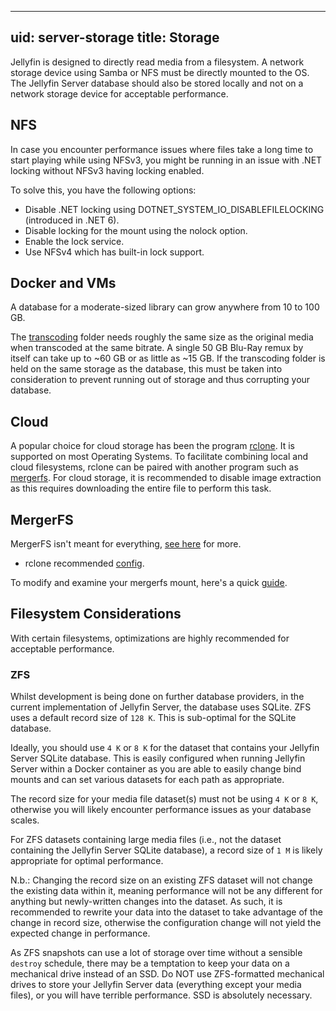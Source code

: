 ---
uid: server-storage
title: Storage
-

Jellyfin is designed to directly read media from a filesystem. A network storage device using Samba or NFS must be directly mounted to the OS. The Jellyfin Server database should also be stored locally and not on a network storage device for acceptable performance.

## NFS

In case you encounter performance issues where files take a long time to start playing while using NFSv3, you might be running in an issue with .NET locking without NFSv3 having locking enabled.

To solve this, you have the following options:

- Disable .NET locking using DOTNET_SYSTEM_IO_DISABLEFILELOCKING (introduced in .NET 6).
- Disable locking for the mount using the nolock option.
- Enable the lock service.
- Use NFSv4 which has built-in lock support.

## Docker and VMs

A database for a moderate-sized library can grow anywhere from 10 to 100 GB.

The [transcoding](/docs/general/post-install/transcoding) folder needs roughly the same size as the original media when transcoded at the same bitrate. A single 50 GB Blu-Ray remux by itself can take up to ~60 GB or as little as ~15 GB. If the transcoding folder is held on the same storage as the database, this must be taken into consideration to prevent running out of storage and thus corrupting your database.

## Cloud

A popular choice for cloud storage has been the program [rclone](https://rclone.org/downloads/). It is supported on most Operating Systems. To facilitate combining local and cloud filesystems, rclone can be paired with another program such as [mergerfs](https://github.com/trapexit/mergerfs). For cloud storage, it is recommended to disable image extraction as this requires downloading the entire file to perform this task.

## MergerFS

MergerFS isn't meant for everything, [see here](https://github.com/trapexit/mergerfs#what-should-mergerfs-not-be-used-for) for more.

- rclone recommended [config](https://forum.rclone.org/t/my-best-rclone-config-mount-for-plex/7441).

To modify and examine your mergerfs mount, here's a quick [guide](https://zackreed.me/mergerfs-neat-tricks).

## Filesystem Considerations

With certain filesystems, optimizations are highly recommended for acceptable performance.

### ZFS

Whilst development is being done on further database providers, in the current implementation of Jellyfin Server, the database uses SQLite. ZFS uses a default record size of `128 K`. This is sub-optimal for the SQLite database.

Ideally, you should use `4 K` or `8 K` for the dataset that contains your Jellyfin Server SQLite database. This is easily configured when running Jellyfin Server within a Docker container as you are able to easily change bind mounts and can set various datasets for each path as appropriate.

The record size for your media file dataset(s) must not be using `4 K` or `8 K`, otherwise you will likely encounter performance issues as your database scales.

For ZFS datasets containing large media files (i.e., not the dataset containing the Jellyfin Server SQLite database), a record size of `1 M` is likely appropriate for optimal performance.

N.b.: Changing the record size on an existing ZFS dataset will not change the existing data within it, meaning performance will not be any different for anything but newly-written changes into the dataset. As such, it is recommended to rewrite your data into the dataset to take advantage of the change in record size, otherwise the configuration change will not yield the expected change in performance.

As ZFS snapshots can use a lot of storage over time without a sensible `destroy` schedule, there may be a temptation to keep your data on a mechanical drive instead of an SSD. Do NOT use ZFS-formatted mechanical drives to store your Jellyfin Server data (everything except your media files), or you will have terrible performance. SSD is absolutely necessary.

